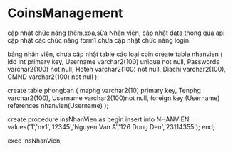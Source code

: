 # CoinsManagement
cập nhật chức năng thêm,xóa,sửa Nhân viên,
cập nhật data thông qua api
cập nhật các chức năng form1
chưa cập nhật chức năng login


bảng nhân viên, chưa cập nhật table các loại coin
create table nhanvien
(
  idd int primary key,
  Username varchar2(100) unique not null,
  Passwords varchar2(100) not null,
  Hoten varchar2(100) not null,
  Diachi varchar2(100),
  CMND varchar2(100) not null
);

create table phongban
(
  maphg varchar2(10) primary key,
  Tenphg varchar2(100),
  Username varchar2(100)not null,
  foreign key (Username) references nhanvien(Username)
);

create procedure insNhanVien
as
begin
    insert into NHANVIEN values('1','nv1','12345','Nguyen Van A','126 Dong Den','23114355');
end;

exec insNhanVien;

